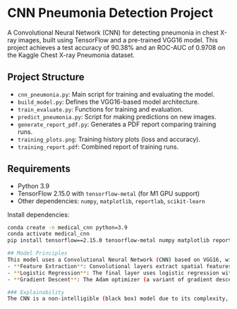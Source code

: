 # CNN Pneumonia Detection Project

A Convolutional Neural Network (CNN) for detecting pneumonia in chest X-ray images, built using TensorFlow and a pre-trained VGG16 model. This project achieves a test accuracy of 90.38% and an ROC-AUC of 0.9708 on the Kaggle Chest X-ray Pneumonia dataset.

## Project Structure
- `cnn_pneumonia.py`: Main script for training and evaluating the model.
- `build_model.py`: Defines the VGG16-based model architecture.
- `train_evaluate.py`: Functions for training and evaluation.
- `predict_pneumonia.py`: Script for making predictions on new images.
- `generate_report_pdf.py`: Generates a PDF report comparing training runs.
- `training_plots.png`: Training history plots (loss and accuracy).
- `training_report.pdf`: Combined report of training runs.

## Requirements
- Python 3.9
- TensorFlow 2.15.0 with `tensorflow-metal` (for M1 GPU support)
- Other dependencies: `numpy`, `matplotlib`, `reportlab`, `scikit-learn`

Install dependencies:
```bash
conda create -n medical_cnn python=3.9
conda activate medical_cnn
pip install tensorflow==2.15.0 tensorflow-metal numpy matplotlib reportlab scikit-learn

## Model Principles
This model uses a Convolutional Neural Network (CNN) based on VGG16, with the following principles:
- **Feature Extraction**: Convolutional layers extract spatial features (e.g., lung patterns) from X-ray images.
- **Logistic Regression**: The final layer uses logistic regression with a sigmoid activation to output the probability of pneumonia.
- **Gradient Descent**: The Adam optimizer (a variant of gradient descent) minimizes the binary cross-entropy loss during training.

### Explainability
The CNN is a non-intelligible (black box) model due to its complexity, with millions of parameters learning abstract features. To improve interpretability, techniques like saliency maps or Grad-CAM can be applied to visualize which regions of the X-ray influence the prediction.



